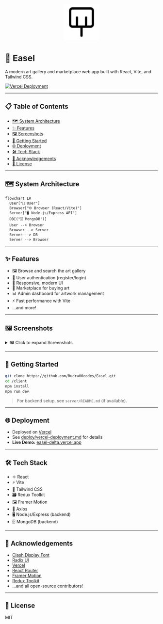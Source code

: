 <p align="center">
  <img src="client/public/easel-icon.svg" alt="Easel Logo" width="120"/>
</p>

# 🎨 Easel

A modern art gallery and marketplace web app built with React, Vite, and Tailwind CSS.

[![Vercel Deployment](https://vercel.com/button)](https://easel-delta.vercel.app)

---

## 📋 Table of Contents
- [🗺️ System Architecture](#system-architecture)
- [✨ Features](#features)
- [🖼️ Screenshots](#screenshots)
- [🚀 Getting Started](#getting-started)
- [🌐 Deployment](#deployment)
- [🛠️ Tech Stack](#tech-stack)
- [🙏 Acknowledgements](#acknowledgements)
- [📄 License](#license)

---

## 🗺️ System Architecture

```mermaid
flowchart LR
  User["👤 User"]
  Browser["🌐 Browser (React/Vite)"]
  Server["🖥️ Node.js/Express API"]
  DB[("🗄️ MongoDB")]
  User --> Browser
  Browser --> Server
  Server --> DB
  Server --> Browser
```

---

## ✨ Features

- 🖼️ Browse and search the art gallery
- 🔐 User authentication (register/login)
- 📱 Responsive, modern UI
- 🛒 Marketplace for buying art
- 📊 Admin dashboard for artwork management
- ⚡ Fast performance with Vite
- ...and more!

---

## 🖼️ Screenshots

<details>
  <summary>🖼️ Click to expand Screenshots</summary>

  ![Home Page](./Screenshots/home.png)
  ![Gallery Page](./Screenshots/gallery.png)
  ![Marketplace](./Screenshots/marketplace.png)
  ![Login/Register](./Screenshots/auth.png)
  ![Admin Dashboard](./Screenshots/contact.png)
  ![Mobile View](./Screenshots/about.png)

</details>

---

## 🚀 Getting Started

```sh
git clone https://github.com/Rudra00codes/Easel.git
cd /client
npm install
npm run dev
```

> For backend setup, see `server/README.md` (if available).

---

## 🌐 Deployment

- Deployed on [Vercel](https://vercel.com/)
- See [deploy/vercel-deployment.md](deploy/vercel-deployment.md) for details
- **Live Demo:** [easel-delta.vercel.app](https://easel-delta.vercel.app)

---

## 🛠️ Tech Stack

- ⚛️ React
- ⚡ Vite
- 🎨 Tailwind CSS
- 🗃️ Redux Toolkit
- 🖼️ Framer Motion
- 🛒 Axios
- 🖥️ Node.js/Express (backend)
- 🗄️ MongoDB (backend)

---

## 🙏 Acknowledgements

- [Clash Display Font](https://www.fontshare.com/fonts/clash-display)
- [Radix UI](https://www.radix-ui.com/)
- [Vercel](https://vercel.com/)
- [React Router](https://reactrouter.com/)
- [Framer Motion](https://www.framer.com/motion/)
- [Redux Toolkit](https://redux-toolkit.js.org/)
- ...and all open-source contributors!

---

## 📄 License

MIT
